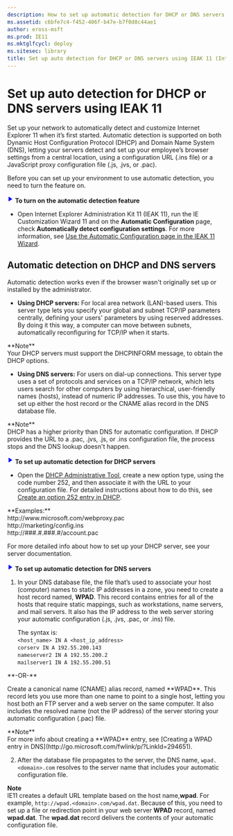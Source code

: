 ```yaml
---
description: How to set up automatic detection for DHCP or DNS servers using IEAK 11 in your organization.
ms.assetid: c6bfe7c4-f452-406f-b47e-b7f0d8c44ae1
author: eross-msft
ms.prod: IE11
ms.mktglfcycl: deploy
ms.sitesec: library
title: Set up auto detection for DHCP or DNS servers using IEAK 11 (Internet Explorer Administration Kit 11 for IT Pros)
---
```


# Set up auto detection for DHCP or DNS servers using IEAK 11
Set up your network to automatically detect and customize Internet Explorer 11 when it’s first started. Automatic detection is supported on both Dynamic Host Configuration Protocol (DHCP) and Domain Name System (DNS), letting your servers detect and set up your employee’s browser settings from a central location, using a configuration URL (.ins file) or a JavaScript proxy configuration file (.js, .jvs, or .pac).

Before you can set up your environment to use automatic detection, you need to turn the feature on.

![](images/wedge.gif) **To turn on the automatic detection feature**

-   Open Internet Explorer Administration Kit 11 (IEAK 11), run the IE Customization Wizard 11 and on the **Automatic Configuration** page, check **Automatically detect configuration settings**. For more information, see [Use the Automatic Configuration page in the IEAK 11 Wizard](auto-config-ieak11-wizard.md).

## Automatic detection on DHCP and DNS servers
Automatic detection works even if the browser wasn't originally set up or installed by the administrator.

-   **Using DHCP servers:** For local area network (LAN)-based users. This server type lets you specify your global and subnet TCP/IP parameters centrally, defining your users' parameters by using reserved addresses. By doing it this way, a computer can move between subnets, automatically reconfiguring for TCP/IP when it starts.
<p>**Note**<br>
Your DHCP servers must support the DHCPINFORM message, to obtain the DHCP options.    

-   **Using DNS servers:** For users on dial-up connections. This server type uses a set of protocols and services on a TCP/IP network, which lets users search for other computers by using hierarchical, user-friendly names (hosts), instead of numeric IP addresses. To use this, you have to set up either the host record or the CNAME alias record in the DNS database file.
<p>**Note**<br>
DHCP has a higher priority than DNS for automatic configuration. If DHCP provides the URL to a .pac, .jvs, .js, or .ins configuration file, the process stops and the DNS lookup doesn't happen.

![](images/wedge.gif) **To set up automatic detection for DHCP servers**

-   Open the [DHCP Administrative Tool](http://go.microsoft.com/fwlink/p/?LinkId=302212), create a new option type, using the code number 252, and then associate it with the URL to your configuration file. For detailed instructions about how to do this, see [Create an option 252 entry in DHCP](http://go.microsoft.com/fwlink/p/?LinkId=294649).
<p>**Examples:**<br>
http://www.microsoft.com/webproxy.pac<br>
http://marketing/config.ins<br>
http://###.#.###.#/account.pac
<p>For more detailed info about how to set up your DHCP server, see your server documentation.

![](images/wedge.gif) **To set up automatic detection for DNS servers**

1.  In your DNS database file, the file that’s used to associate your host (computer) names to static IP addresses in a zone, you need to create a host record named, **WPAD**. This record contains entries for all of the hosts that require static mappings, such as workstations, name servers, and mail servers. It also has the IP address to the web server storing your automatic configuration (.js, .jvs, .pac, or .ins) file.<p>The syntax is:<br>
`<host_name> IN A <host_ip_address>`<br>
`corserv IN A 192.55.200.143`<br>
`nameserver2 IN A 192.55.200.2`<br>
`mailserver1 IN A 192.55.200.51`
<p>**-OR-**<p>
Create a canonical name (CNAME) alias record, named **WPAD**. This record lets you use more than one name to point to a single host, letting you host both an FTP server and a web server on the same computer. It also includes the resolved name (not the IP address) of the server storing your automatic configuration (.pac) file.<p>
**Note**<br>For more info about creating a **WPAD** entry, see [Creating a WPAD entry in DNS](http://go.microsoft.com/fwlink/p/?LinkId=294651). 

2.  After the database file propagates to the server, the DNS name, `wpad.<domain>.com` resolves to the server name that includes your automatic configuration file.

**Note**<br>
IE11 creates a default URL template based on the host name,**wpad**. For example, `http://wpad.<domain>.com/wpad.dat`. Because of this, you need to set up a file or redirection point in your web server **WPAD** record, named **wpad.dat**. The **wpad.dat** record delivers the contents of your automatic configuration file.